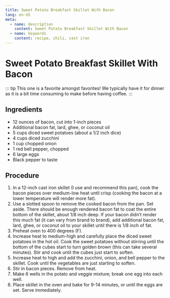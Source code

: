 ```yaml
---
title: Sweet Potato Breakfast Skillet With Bacon
lang: en-US
meta:
  - name: description
    content: Sweet Potato Breakfast Skillet With Bacon
  - name: keywords
    content: recipe, chili, cast iron
---
```


# Sweet Potato Breakfast Skillet With Bacon

::: tip
This one is a favorite amongst favorites! We typically have it for dinner as it is a bit time consuming to make before having coffee.
:::

## Ingredients
* 12 ounces of bacon, cut into 1-inch pieces
* Additional bacon fat, lard, ghee, or coconut oil
* 5 cups diced sweet potatoes (about a 1/2 inch dice)
* 4 cups diced zucchini
* 1 cup chopped onion
* 1 red bell pepper, chopped
* 6 large eggs
* Black pepper to taste

## Procedure
1. In a 12-inch cast iron skillet (I use and recommend this pan), cook the bacon pieces over medium-low heat until crisp (cooking the bacon at a lower temperature will render more fat).
2. Use a slotted spoon to remove the cooked bacon from the pan. Set aside. There should be enough rendered bacon fat to coat the entire bottom of the skillet, about 1/8 inch deep. If your bacon didn’t render this much fat (it can vary from brand to brand), add additional bacon fat, lard, ghee, or coconut oil to your skillet until there is 1/8 inch of fat.
3. Preheat oven to 400 degrees (F).
4. Increase heat to medium-high and carefully place the diced sweet potatoes in the hot oil. Cook the sweet potatoes without stirring until the bottom of the cubes start to turn golden brown (this can take several minutes). Stir and cook until the cubes just start to soften.
5. Increase heat to high and add the zucchini, onion, and bell pepper to the skillet. Cook until the vegetables are just starting to soften.
6. Stir in bacon pieces. Remove from heat.
7. Make 6 wells in the potato and veggie mixture; break one egg into each well.
8. Place skillet in the oven and bake for 9-14 minutes, or until the eggs are set. Serve immediately.
